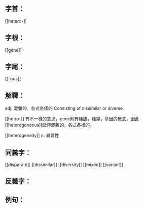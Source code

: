 
## 字首：
[[hetero-]]

## 字根：
[[gene]]

## 字尾：
[[-ous]]


## 解釋：
adj.
混雜的，各式各樣的
Consisting of dissimilar or diverse.

[[hetro-]] 有不一樣的意思，gene則有種族，種類，基因的概念，因此[[heterogeneous]]延伸混雜的，各式各樣的。

[[heterogeneity]]
n.
異質性
## 同義字：
[[disparate]]
[[dissimilar]]
[[diversity]]
[[mixed]]
[[variant]]


## 反義字：

## 例句：

